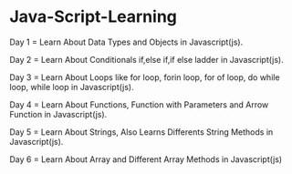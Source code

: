 # Java-Script-Learning

Day 1 = Learn About Data Types and Objects in Javascript(js).

Day 2 = Learn About Conditionals if,else if,if else ladder in Javascript(js).

Day 3 = Learn About Loops like for loop, forin loop, for of loop, do while loop, while loop in Javascript(js).

Day 4 = Learn About Functions, Function with Parameters and Arrow Function in Javascript(js). 

Day 5 = Learn About Strings, Also Learns Differents String Methods in Javascript(js).

Day 6 = Learn About Array and Different Array Methods in Javascript(js)
